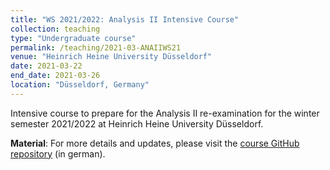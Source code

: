 ```yaml
---
title: "WS 2021/2022: Analysis II Intensive Course"
collection: teaching
type: "Undergraduate course"
permalink: /teaching/2021-03-ANAIIWS21
venue: "Heinrich Heine University Düsseldorf"
date: 2021-03-22
end_date: 2021-03-26
location: "Düsseldorf, Germany"
---
```


Intensive course to prepare for the Analysis II re-examination for the winter semester 2021/2022 at Heinrich Heine University Düsseldorf.

**Material**: For more details and updates, please visit the [course GitHub repository](https://github.com/JoKaBus/ANAIIWS21) (in german).
